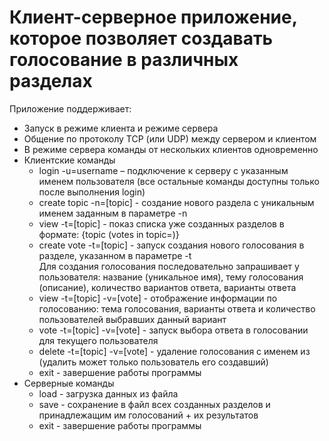 # Клиент-серверное приложение, которое позволяет создавать голосование в различных разделах

Приложение поддерживает:
* Запуск в режиме клиента и режиме сервера
* Общение по протоколу TCP (или UDP) между сервером и клиентом
* В режиме сервера команды от нескольких клиентов одновременно
* Клиентские команды
  - login -u=username – подключение к серверу с указанным именем пользователя (все остальные команды доступны только после выполнения login)
  - create topic -n=[topic] - создание нового раздела c уникальным именем заданным в параметре -n
  - view -t=[topic] - показ списка уже созданных разделов в формате: {topic (votes in topic=<count>)}
  - create vote -t=[topic] - запуск создания нового голосования в разделе, указанном в параметре -t  
    Для создания голосования последовательно запрашивает у пользователя: название (уникальное имя), тему голосования (описание), количество вариантов ответа, варианты ответа
  - view -t=[topic] -v=[vote] - отображение информации по голосованию: тема голосования, варианты ответа и количество пользователей выбравших данный вариант
  - vote -t=[topic] -v=[vote] - запуск выбора ответа в голосовании для текущего пользователя
  - delete -t=[topic] -v=[vote] - удаление голосования с именем <vote> из <topic> (удалить может только пользователь его создавший)
  - exit - завершение работы программы
* Серверные команды
  - load <filename> - загрузка данных из файла
  - save <filename> - сохранение в файл всех созданных разделов и принадлежащим им голосований + их результатов
  - exit - завершение работы программы
